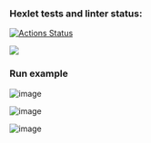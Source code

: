 ### Hexlet tests and linter status:
[![Actions Status](https://github.com/ankoz2000/java-project-61/workflows/hexlet-check/badge.svg)](https://github.com/ankoz2000/java-project-61/actions)

<a href="https://codeclimate.com/github/ankoz2000/java-project-61/maintainability"><img src="https://api.codeclimate.com/v1/badges/008bf32d6ed31473db26/maintainability" /></a>


### Run example

![image](https://user-images.githubusercontent.com/52471156/203836629-11149e7e-e932-4d06-8904-adca78cbf96a.png)

![image](https://user-images.githubusercontent.com/52471156/203847202-8c5a2c1f-c26d-4da4-a165-469fe35cf64d.png)

![image](https://user-images.githubusercontent.com/52471156/203854637-f7d9d02e-a0ac-4db3-b2e9-471d32754350.png)
